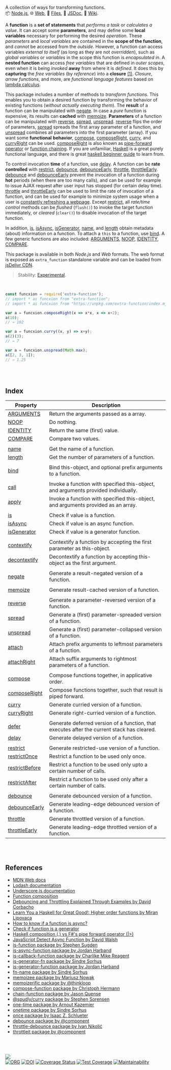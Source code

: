 A collection of ways for transforming functions.<br>
📦 [Node.js](https://www.npmjs.com/package/extra-function),
🌐 [Web](https://www.npmjs.com/package/extra-function.web),
📜 [Files](https://unpkg.com/extra-function/),
📰 [JSDoc](https://nodef.github.io/extra-function/),
📘 [Wiki](https://github.com/nodef/extra-function/wiki/).

A **function** is a **set of statements** that *performs a task* or *calculates*
*a value*. It can accept some **parameters**, and may define some **local**
**variables** necessary for performing the desired *operation*. These *parameters*
and *local variables* are contained in the **scope of the function**, and
*cannot* be accessed from the *outside*. However, a function can access
variables *external to itself* (as long as they are not *overridden*), such as
*global variables* or *variables* in the scope this function is *encapsulated*
*in*. A **nested function** can access *free variables* that are defined in
*outer scopes*, even when it is being *invoked* **away** from where it is
*defined*. It does this by **capturing** the *free variables* (by *reference*)
into a **closure** [(1)]. *Closure*, *arrow functions*, and more, are
*functional language features* based on [lambda calculus].

This package includes a number of methods to *transform functions*. This enables
you to obtain a desired function by transforming the behavior of existing
functions (*without actually executing them*). The **result** of a function can
be manipulated with [negate]. In case a *pure* function is expensive, its
results can **cached** with [memoize]. **Parameters** of a function can be
manipulated with [reverse], [spread], [unspread]. [reverse] flips the order of
parameters, [spread] spreads the first array parameter of a function, and
[unspread] combines all parameters into the first parameter (array). If you want
some **functional** **behavior**, [compose], [composeRight], [curry], and
[curryRight] can be used. [composeRight] is also known as [pipe-forward
operator] or [function chaining]. If you are unfamiliar, [Haskell] is a great
purely functional language, and there is great [haskell beginner guide] to learn
from.

To control invocation **time** of a function, use [delay]. A function can be
**rate controlled** with [restrict], [debounce], [debounceEarly], [throttle],
[throttleEarly]. [debounce] and [debounceEarly] prevent the invocation of a
function during **hot** periods (when there are too many calls), and can be used
for example to issue AJAX request after user input has stopped (for certain
delay time). [throttle] and [throttleEarly] can be used to limit the rate of
invocation of a function, and can be used for example to minimize system usage
when a user is [constantly refreshing a webpage]. Except [restrict], all
*rate/time control* methods can be *flushed* (`flush()`) to invoke the target
function immediately, or *cleared* (`clear()`) to disable invocation of the
target function.

In addition, [is], [isAsync], [isGenerator], [name], and [length] obtain
metadata (about) information on a function. To attach a `this` to a function,
use [bind]. A few generic functions are also included: [ARGUMENTS], [NOOP],
[IDENTITY], [COMPARE].

This package is available in both *Node.js* and *Web* formats. The web format is
exposed as `extra_function` standalone variable and can be loaded from [jsDelivr CDN].

[(1)]: https://developer.mozilla.org/en-US/docs/Web/JavaScript/Guide/Functions
[lambda calculus]: https://en.wikipedia.org/wiki/Lambda_calculus
[pipe-forward operator]: https://stackoverflow.com/questions/1457140/haskell-composition-vs-fs-pipe-forward-operator
[function chaining]: https://www.npmjs.com/package/chain-function
[Haskell]: https://www.haskell.org
[haskell beginner guide]: http://learnyouahaskell.com
[constantly refreshing a webpage]: https://tenor.com/view/social-network-mark-zuckerberg-refresh-movie-jesse-eisenberg-gif-12095762
[jsDelivr CDN]: https://cdn.jsdelivr.net/npm/extra-function.web/index.js

> Stability: [Experimental](https://www.youtube.com/watch?v=L1j93RnIxEo).

<br>


```javascript
const funcxion = require('extra-function');
// import * as funcxion from "extra-function";
// import * as funcxion from "https://unpkg.com/extra-function/index.mjs"; (deno)

var a = funcxion.composeRight(x => x*x, x => x+2);
a(10);
// → 102

var a = funcxion.curry((x, y) => x+y);
a(2)(3);
// → 7

var a = funcxion.unspread(Math.max);
a([2, 3, 1]);
// → 1.25
```

<br>
<br>


## Index

| Property | Description |
|  ----  |  ----  |
| [ARGUMENTS] | Return the arguments passed as a array. |
| [NOOP] | Do nothing. |
| [IDENTITY] | Return the same (first) value. |
| [COMPARE] | Compare two values. |
|  |  |
| [name] | Get the name of a function. |
| [length] | Get the number of parameters of a function. |
|  |  |
| [bind] | Bind this-object, and optional prefix arguments to a function. |
|  |  |
| [call] | Invoke a function with specified this-object, and arguments provided individually. |
| [apply] | Invoke a function with specified this-object, and arguments provided as an array. |
|  |  |
| [is] | Check if value is a function. |
| [isAsync] | Check if value is an async function. |
| [isGenerator] | Check if value is a generator function. |
|  |  |
| [contextify] | Contextify a function by accepting the first parameter as this-object. |
| [decontextify] | Decontextify a function by accepting this-object as the first argument. |
|  |  |
| [negate] | Generate a result-negated version of a function. |
|  |  |
| [memoize] | Generate result-cached version of a function. |
|  |  |
| [reverse] | Generate a parameter-reversed version of a function. |
| [spread] | Generate a (first) parameter-spreaded version of a function. |
| [unspread] | Generate a (first) parameter-collapsed version of a function. |
| [attach] | Attach prefix arguments to leftmost parameters of a function. |
| [attachRight] | Attach suffix arguments to rightmost parameters of a function. |
|  |  |
| [compose] | Compose functions together, in applicative order. |
| [composeRight] | Compose functions together, such that result is piped forward. |
| [curry] | Generate curried version of a function. |
| [curryRight] | Generate right-curried version of a function. |
|  |  |
| [defer] | Generate deferred version of a function, that executes after the current stack has cleared. |
| [delay] | Generate delayed version of a function. |
|  |  |
| [restrict] | Generate restricted-use version of a function. |
| [restrictOnce] | Restrict a function to be used only once. |
| [restrictBefore] | Restrict a function to be used only upto a certain number of calls. |
| [restrictAfter] | Restrict a function to be used only after a certain number of calls. |
|  |  |
| [debounce] | Generate debounced version of a function. |
| [debounceEarly] | Generate leading-edge debounced version of a function. |
| [throttle] | Generate throttled version of a function. |
| [throttleEarly] | Generate leading-edge throttled version of a function. |

<br>
<br>


## References

- [MDN Web docs](https://developer.mozilla.org/en-US/docs/Web/JavaScript/Reference)
- [Lodash documentation](https://lodash.com/docs/4.17.15)
- [Underscore.js documentation](https://underscorejs.org/)
- [Function composition](https://en.wikipedia.org/wiki/Function_composition)
- [Debouncing and Throttling Explained Through Examples by David Corbacho](https://css-tricks.com/debouncing-throttling-explained-examples/)
- [Learn You a Haskell for Great Good!: Higher order functions by Miran Lipovaca](http://learnyouahaskell.com/higher-order-functions)
- [How to know if a function is async?](https://stackoverflow.com/questions/38508420/how-to-know-if-a-function-is-async)
- [Check if function is a generator](https://stackoverflow.com/questions/16754956/check-if-function-is-a-generator)
- [Haskell composition (.) vs F#'s pipe forward operator (|>)](https://stackoverflow.com/questions/1457140/haskell-composition-vs-fs-pipe-forward-operator)
- [JavaScript Detect Async Function by David Walsh](https://davidwalsh.name/javascript-detect-async-function)
- [is-function package by Stephen Sugden](https://www.npmjs.com/package/is-function)
- [is-async-function package by Jordan Harband](https://www.npmjs.com/package/is-async-function)
- [is-callback-function package by Charlike Mike Reagent](https://www.npmjs.com/package/is-callback-function)
- [is-generator-fn package by Sindre Sorhus](https://www.npmjs.com/package/is-generator-fn)
- [is-generator-function package by Jordan Harband](https://www.npmjs.com/package/is-generator-function)
- [fn-name package by Sindre Sorhus](https://www.npmjs.com/package/fn-name)
- [memoizee package by Mariusz Nowak](https://www.npmjs.com/package/memoizee)
- [memoizerific package by @thinkloop](https://www.npmjs.com/package/memoizerific)
- [compose-function package by Christoph Hermann](https://www.npmjs.com/package/compose-function)
- [chain-function package by Jason Quense](https://www.npmjs.com/package/chain-function)
- [@spudly/curry package by Stephen Sorensen](https://www.npmjs.com/package/@spudly/curry)
- [one-time package by Arnout Kazemier](https://www.npmjs.com/package/one-time)
- [onetime package by Sindre Sorhus](https://www.npmjs.com/package/onetime)
- [once package by Isaac Z. Schlueter](https://www.npmjs.com/package/once)
- [debounce package by @component](https://www.npmjs.com/package/debounce)
- [throttle-debounce package by Ivan Nikolić](https://www.npmjs.com/package/throttle-debounce)
- [throttleit package by @component](https://www.npmjs.com/package/throttleit)

<br>
<br>


[![](https://img.youtube.com/vi/vzfy4EKwG_Y/maxresdefault.jpg)](https://www.youtube.com/watch?v=vzfy4EKwG_Y)<br>
[![ORG](https://img.shields.io/badge/org-nodef-green?logo=Org)](https://nodef.github.io)
[![DOI](https://zenodo.org/badge/249692645.svg)](https://zenodo.org/badge/latestdoi/249692645)
[![Coverage Status](https://coveralls.io/repos/github/nodef/extra-function/badge.svg?branch=master)](https://coveralls.io/github/nodef/extra-function?branch=master)
[![Test Coverage](https://api.codeclimate.com/v1/badges/4848d3e9557e4144c919/test_coverage)](https://codeclimate.com/github/nodef/extra-function/test_coverage)
[![Maintainability](https://api.codeclimate.com/v1/badges/4848d3e9557e4144c919/maintainability)](https://codeclimate.com/github/nodef/extra-function/maintainability)


[ARGUMENTS]: https://github.com/nodef/extra-function/wiki/ARGUMENTS
[NOOP]: https://github.com/nodef/extra-function/wiki/NOOP
[IDENTITY]: https://github.com/nodef/extra-function/wiki/IDENTITY
[COMPARE]: https://github.com/nodef/extra-function/wiki/COMPARE
[is]: https://github.com/nodef/extra-function/wiki/is
[isAsync]: https://github.com/nodef/extra-function/wiki/isAsync
[isGenerator]: https://github.com/nodef/extra-function/wiki/isGenerator
[name]: https://github.com/nodef/extra-function/wiki/name
[bind]: https://github.com/nodef/extra-function/wiki/bind
[negate]: https://github.com/nodef/extra-function/wiki/negate
[memoize]: https://github.com/nodef/extra-function/wiki/memoize
[reverse]: https://github.com/nodef/extra-function/wiki/reverse
[spread]: https://github.com/nodef/extra-function/wiki/spread
[unspread]: https://github.com/nodef/extra-function/wiki/unspread
[compose]: https://github.com/nodef/extra-function/wiki/compose
[composeRight]: https://github.com/nodef/extra-function/wiki/composeRight
[curry]: https://github.com/nodef/extra-function/wiki/curry
[curryRight]: https://github.com/nodef/extra-function/wiki/curryRight
[delay]: https://github.com/nodef/extra-function/wiki/delay
[debounce]: https://github.com/nodef/extra-function/wiki/debounce
[debounceEarly]: https://github.com/nodef/extra-function/wiki/debounceEarly
[throttle]: https://github.com/nodef/extra-function/wiki/throttle
[throttleEarly]: https://github.com/nodef/extra-function/wiki/throttleEarly
[restrict]: https://github.com/nodef/extra-function/wiki/restrict
[length]: https://github.com/nodef/extra-function/wiki/length
[call]: https://github.com/nodef/extra-function/wiki/call
[apply]: https://github.com/nodef/extra-function/wiki/apply
[contextify]: https://github.com/nodef/extra-function/wiki/contextify
[decontextify]: https://github.com/nodef/extra-function/wiki/decontextify
[attach]: https://github.com/nodef/extra-function/wiki/attach
[attachRight]: https://github.com/nodef/extra-function/wiki/attachRight
[defer]: https://github.com/nodef/extra-function/wiki/defer
[restrictOnce]: https://github.com/nodef/extra-function/wiki/restrictOnce
[restrictBefore]: https://github.com/nodef/extra-function/wiki/restrictBefore
[restrictAfter]: https://github.com/nodef/extra-function/wiki/restrictAfter
